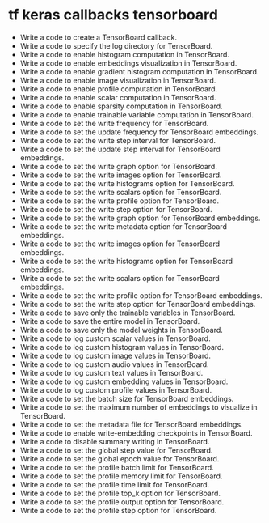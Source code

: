 # tf keras callbacks tensorboard

- Write a code to create a TensorBoard callback.
- Write a code to specify the log directory for TensorBoard.
- Write a code to enable histogram computation in TensorBoard.
- Write a code to enable embeddings visualization in TensorBoard.
- Write a code to enable gradient histogram computation in TensorBoard.
- Write a code to enable image visualization in TensorBoard.
- Write a code to enable profile computation in TensorBoard.
- Write a code to enable scalar computation in TensorBoard.
- Write a code to enable sparsity computation in TensorBoard.
- Write a code to enable trainable variable computation in TensorBoard.
- Write a code to set the write frequency for TensorBoard.
- Write a code to set the update frequency for TensorBoard embeddings.
- Write a code to set the write step interval for TensorBoard.
- Write a code to set the update step interval for TensorBoard embeddings.
- Write a code to set the write graph option for TensorBoard.
- Write a code to set the write images option for TensorBoard.
- Write a code to set the write histograms option for TensorBoard.
- Write a code to set the write scalars option for TensorBoard.
- Write a code to set the write profile option for TensorBoard.
- Write a code to set the write step option for TensorBoard.
- Write a code to set the write graph option for TensorBoard embeddings.
- Write a code to set the write metadata option for TensorBoard embeddings.
- Write a code to set the write images option for TensorBoard embeddings.
- Write a code to set the write histograms option for TensorBoard embeddings.
- Write a code to set the write scalars option for TensorBoard embeddings.
- Write a code to set the write profile option for TensorBoard embeddings.
- Write a code to set the write step option for TensorBoard embeddings.
- Write a code to save only the trainable variables in TensorBoard.
- Write a code to save the entire model in TensorBoard.
- Write a code to save only the model weights in TensorBoard.
- Write a code to log custom scalar values in TensorBoard.
- Write a code to log custom histogram values in TensorBoard.
- Write a code to log custom image values in TensorBoard.
- Write a code to log custom audio values in TensorBoard.
- Write a code to log custom text values in TensorBoard.
- Write a code to log custom embedding values in TensorBoard.
- Write a code to log custom profile values in TensorBoard.
- Write a code to set the batch size for TensorBoard embeddings.
- Write a code to set the maximum number of embeddings to visualize in TensorBoard.
- Write a code to set the metadata file for TensorBoard embeddings.
- Write a code to enable write-embedding checkpoints in TensorBoard.
- Write a code to disable summary writing in TensorBoard.
- Write a code to set the global step value for TensorBoard.
- Write a code to set the global epoch value for TensorBoard.
- Write a code to set the profile batch limit for TensorBoard.
- Write a code to set the profile memory limit for TensorBoard.
- Write a code to set the profile time limit for TensorBoard.
- Write a code to set the profile top_k option for TensorBoard.
- Write a code to set the profile output option for TensorBoard.
- Write a code to set the profile step option for TensorBoard.